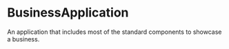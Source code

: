 # BusinessApplication
An application that includes most of the standard components to showcase a business.
